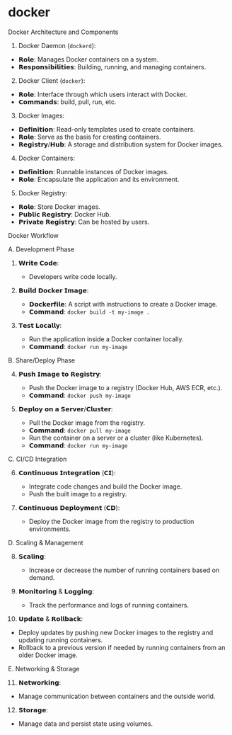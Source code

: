# docker

Docker Architecture and Components

1. Docker Daemon (`dockerd`):
- 𝗥𝗼𝗹𝗲: Manages Docker containers on a system.
- 𝗥𝗲𝘀𝗽𝗼𝗻𝘀𝗶𝗯𝗶𝗹𝗶𝘁𝗶𝗲𝘀: Building, running, and managing containers.
  
2. Docker Client (`docker`):
- 𝗥𝗼𝗹𝗲: Interface through which users interact with Docker.
- 𝗖𝗼𝗺𝗺𝗮𝗻𝗱𝘀: build, pull, run, etc.
  
3. Docker Images:
- 𝗗𝗲𝗳𝗶𝗻𝗶𝘁𝗶𝗼𝗻: Read-only templates used to create containers.
- 𝗥𝗼𝗹𝗲: Serve as the basis for creating containers.
- 𝗥𝗲𝗴𝗶𝘀𝘁𝗿𝘆/𝗛𝘂𝗯: A storage and distribution system for Docker images.

4. Docker Containers:
- 𝗗𝗲𝗳𝗶𝗻𝗶𝘁𝗶𝗼𝗻: Runnable instances of Docker images.
- 𝗥𝗼𝗹𝗲: Encapsulate the application and its environment.

5. Docker Registry:
- 𝗥𝗼𝗹𝗲: Store Docker images.
- 𝗣𝘂𝗯𝗹𝗶𝗰 𝗥𝗲𝗴𝗶𝘀𝘁𝗿𝘆: Docker Hub.
- 𝗣𝗿𝗶𝘃𝗮𝘁𝗲 𝗥𝗲𝗴𝗶𝘀𝘁𝗿𝘆: Can be hosted by users.
 

Docker Workflow

A. Development Phase

1. 𝗪𝗿𝗶𝘁𝗲 𝗖𝗼𝗱𝗲:
   - Developers write code locally.
   
2. 𝗕𝘂𝗶𝗹𝗱 𝗗𝗼𝗰𝗸𝗲𝗿 𝗜𝗺𝗮𝗴𝗲:
   - 𝗗𝗼𝗰𝗸𝗲𝗿𝗳𝗶𝗹𝗲: A script with instructions to create a Docker image.
   - 𝗖𝗼𝗺𝗺𝗮𝗻𝗱: `docker build -t my-image .`
   
3. 𝗧𝗲𝘀𝘁 𝗟𝗼𝗰𝗮𝗹𝗹𝘆:
   - Run the application inside a Docker container locally.
   - 𝗖𝗼𝗺𝗺𝗮𝗻𝗱: `docker run my-image`
   
B. Share/Deploy Phase

4. 𝗣𝘂𝘀𝗵 𝗜𝗺𝗮𝗴𝗲 𝘁𝗼 𝗥𝗲𝗴𝗶𝘀𝘁𝗿𝘆:
   - Push the Docker image to a registry (Docker Hub, AWS ECR, etc.).
   - 𝗖𝗼𝗺𝗺𝗮𝗻𝗱: `docker push my-image`
   
5. 𝗗𝗲𝗽𝗹𝗼𝘆 𝗼𝗻 𝗮 𝗦𝗲𝗿𝘃𝗲𝗿/𝗖𝗹𝘂𝘀𝘁𝗲𝗿:
   - Pull the Docker image from the registry.
   - 𝗖𝗼𝗺𝗺𝗮𝗻𝗱: `docker pull my-image`
   - Run the container on a server or a cluster (like Kubernetes).
   - 𝗖𝗼𝗺𝗺𝗮𝗻𝗱: `docker run my-image`

C. CI/CD Integration

6. 𝗖𝗼𝗻𝘁𝗶𝗻𝘂𝗼𝘂𝘀 𝗜𝗻𝘁𝗲𝗴𝗿𝗮𝘁𝗶𝗼𝗻 (𝗖𝗜):
   - Integrate code changes and build the Docker image.
   - Push the built image to a registry.
   
7. 𝗖𝗼𝗻𝘁𝗶𝗻𝘂𝗼𝘂𝘀 𝗗𝗲𝗽𝗹𝗼𝘆𝗺𝗲𝗻𝘁 (𝗖𝗗):
   - Deploy the Docker image from the registry to production environments.
   
D. Scaling & Management

8. 𝗦𝗰𝗮𝗹𝗶𝗻𝗴:
   - Increase or decrease the number of running containers based on demand.
   
9. 𝗠𝗼𝗻𝗶𝘁𝗼𝗿𝗶𝗻𝗴 & 𝗟𝗼𝗴𝗴𝗶𝗻𝗴:
   - Track the performance and logs of running containers.

10. 𝗨𝗽𝗱𝗮𝘁𝗲 & 𝗥𝗼𝗹𝗹𝗯𝗮𝗰𝗸:
   - Deploy updates by pushing new Docker images to the registry and updating running containers.
   - Rollback to a previous version if needed by running containers from an older Docker image.

E. Networking & Storage

11. 𝗡𝗲𝘁𝘄𝗼𝗿𝗸𝗶𝗻𝗴:
   - Manage communication between containers and the outside world.

12. 𝗦𝘁𝗼𝗿𝗮𝗴𝗲:
   - Manage data and persist state using volumes.
